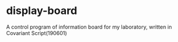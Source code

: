 # display-board
A control program of information board for my laboratory, written in Covariant Script(190601)

